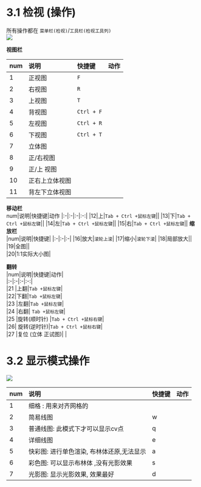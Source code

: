 

# 3.1 检视 (操作)
所有操作都在 `菜单栏(检视)`/`工具栏(检视工具列)`  
![](https://oss.6200052.xyz:44/mddata/ls/2022/11/9/检视工具栏.png)  

**视图栏**   

|num|说明|快捷键|动作|
|:-|:-|:-|:-:|  
|1| 正视图|`F`||  
|2|右视图|`R`||  
|3|上视图|`T`||  
|4|背视图|`Ctrl + F`||  
|5|左视图|`Ctrl + R`||  
|6|下视图| `Ctrl + T`||  
|7| 立体图|||  
|8|正/右视图|||  
|9|正/上 视图|||  
|10|正右上立体视图|||  
|11|背左下立体视图||| 
**移动栏**  
 num|说明|快捷键|动作
|:-|:-|:-|:-:|
|12|上|`Tab + Ctrl +鼠标左键`||
|13|下|`Tab + Ctrl +鼠标左键`||
|14|左|`Tab + Ctrl +鼠标左键`||
|15|右|`Tab + Ctrl +鼠标左键`||
**缩放栏**   
|num|说明|快捷键|
|:-|:-|:-|
|16|放大|`滚轮上滚`| 
|17|缩小|`滚轮下滚`| 
|18|局部放大||  
|19|全图||  
|20|1:1实际大小图|  
	
**翻转**    
|num|说明|快捷键|动作|  
|:-|:-|:-|:-:|  
|21 |上翻|`Tab +鼠标左键`|  
|22|下翻|`Tab +鼠标左键`|  
|23 |左翻|`Tab +鼠标左键`|  
|24 |右翻| `Tab +鼠标左键`|  
|25 |旋转(顺时针) |`Tab + Ctrl +鼠标右键`|  
|26|  旋转(逆时针)|`Tab + Ctrl +鼠标右键`|  
|27 |复位 (立体 正试图)|  |  




# 3.2 显示模式操作  

![](https://oss.6200052.xyz:44/mddata/ls/2022/11/9/视图模式.png)  



|num|说明|快捷键|动作|  
|:-|:-|:-|:-:|  
|1|细格 : 用来对齐网格的|||
|2|简易线图 |w||
|3|普通线图: 此模式下才可以显示cv点 |q||
|4|详细线图 |e||
|5|快彩图: 进行单色渲染, 布林体还原,无法显示    |a||
|6|彩色图: 可以显示布林体 ,没有光影效果|  s||
|7|光影图: 显示光影效果, 效果最好  | d||


